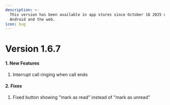 ```yaml
---
description: >-
  This version has been available in app stores since October 16 2025 on iOS,
  Android and the web.
icon: bug
---
```


# Version 1.6.7

#### 1. New Features

1. Interrupt call ringing when call ends

#### 2. Fixes

1. Fixed button showing "mark as read" instead of "mark as unread"

